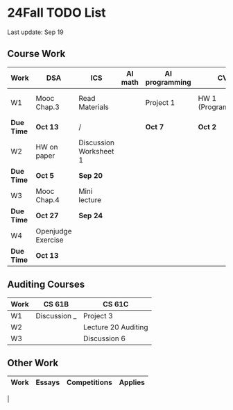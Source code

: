 # 24Fall TODO List
Last update: Sep 19

## Course Work

|Work|DSA|ICS|AI math|AI programming|CV|VCI|Discrete|CSstat|
|---|---|---|---|---|---|---|---|---|
|W1|Mooc Chap.3|Read Materials||Project 1|HW 1 (Programming)||Finish Auditing Chap.1||
|**Due Time**|**Oct 13**|/||**Oct 7**|**Oct 2**|
|W2|HW on paper|Discussion Worksheet 1
|**Due Time**|**Oct 5**|**Sep 20**|
|W3|Mooc Chap.4|Mini lecture|
|**Due Time**|**Oct 27**|**Sep 24**|
|W4|Openjudge Exercise||
|**Due Time**|**Oct 13**||

## Auditing Courses
|Work|CS 61B|CS 61C|
|---|---|--|
|W1|Discussion _|Project 3|
|W2||Lecture 20 Auditing|
|W3||Discussion 6|

## Other Work
|Work|Essays|Competitions|Applies|
|---|---|---|---|
|